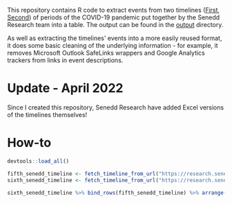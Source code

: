 This repository contains R code to extract events from two timelines ([First](https://research.senedd.wales/research-articles/coronavirus-timeline-welsh-and-uk-governments-response/), [Second](https://research.senedd.wales/research-articles/coronavirus-timeline-the-response-in-wales/)) of periods of the COVID-19 pandemic put together by the Senedd Research team into a table. The output can be found in the [output](output) directory.

As well as extracting the timelines' events into a more easily reused format, it does some basic cleaning of the underlying information - for example, it removes Microsoft Outlook SafeLinks wrappers and Google Analytics trackers from links in event descriptions.

# Update - April 2022

Since I created this repository, Senedd Research have added Excel versions of the timelines themselves!

# How-to

```r
devtools::load_all()

fifth_senedd_timeline <- fetch_timeline_from_url("https://research.senedd.wales/research-articles/coronavirus-timeline-welsh-and-uk-governments-response/")
sixth_senedd_timeline <- fetch_timeline_from_url("https://research.senedd.wales/research-articles/coronavirus-timeline-the-response-in-wales/")

sixth_senedd_timeline %>% bind_rows(fifth_senedd_timeline) %>% arrange(datestamp) %>% write_csv("output/two_timelines.csv")

```
